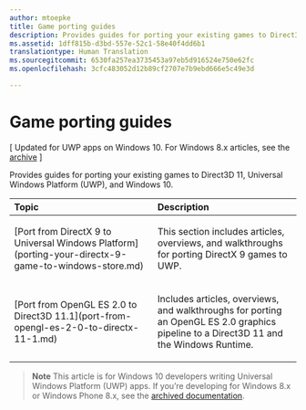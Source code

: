 ```yaml
---
author: mtoepke
title: Game porting guides
description: Provides guides for porting your existing games to Direct3D 11, Universal Windows Platform (UWP), and Windows 10.
ms.assetid: 1dff815b-d3bd-557e-52c1-58e40f4dd6b1
translationtype: Human Translation
ms.sourcegitcommit: 6530fa257ea3735453a97eb5d916524e750e62fc
ms.openlocfilehash: 3cfc483052d12b89cf2707e7b9ebd666e5c49e3d

---
```


# Game porting guides


\[ Updated for UWP apps on Windows 10. For Windows 8.x articles, see the [archive](http://go.microsoft.com/fwlink/p/?linkid=619132) \]

Provides guides for porting your existing games to Direct3D 11, Universal Windows Platform (UWP), and Windows 10.

<table>
<colgroup>
<col width="50%" />
<col width="50%" />
</colgroup>
<thead>
<tr class="header">
<th align="left">Topic</th>
<th align="left">Description</th>
</tr>
</thead>
<tbody>
<tr class="odd">
<td align="left"><p>[Port from DirectX 9 to Universal Windows Platform](porting-your-directx-9-game-to-windows-store.md)</p></td>
<td align="left"><p>This section includes articles, overviews, and walkthroughs for porting DirectX 9 games to UWP.</p></td>
</tr>
<tr class="even">
<td align="left"><p>[Port from OpenGL ES 2.0 to Direct3D 11.1](port-from-opengl-es-2-0-to-directx-11-1.md)</p></td>
<td align="left"><p>Includes articles, overviews, and walkthroughs for porting an OpenGL ES 2.0 graphics pipeline to a Direct3D 11 and the Windows Runtime.</p></td>
</tr>
</tbody>
</table>

 

> **Note**  This article is for Windows 10 developers writing Universal Windows Platform (UWP) apps. If you’re developing for Windows 8.x or Windows Phone 8.x, see the [archived documentation](http://go.microsoft.com/fwlink/p/?linkid=619132).

 

 

 







<!--HONumber=Aug16_HO3-->


